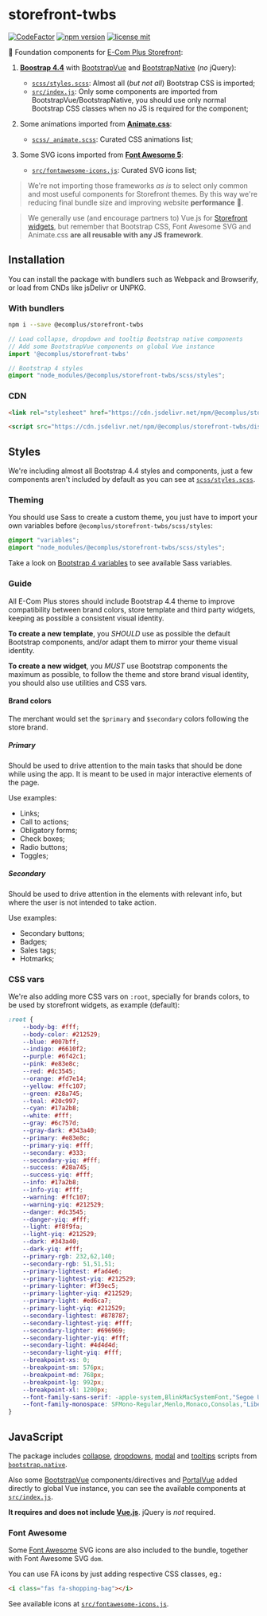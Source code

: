 # storefront-twbs

[![CodeFactor](https://www.codefactor.io/repository/github/ecomclub/storefront-twbs/badge)](https://www.codefactor.io/repository/github/ecomclub/storefront-twbs)
[![npm version](https://img.shields.io/npm/v/@ecomplus/storefront-twbs.svg)](https://www.npmjs.org/@ecomplus/storefront-twbs)
[![license mit](https://img.shields.io/badge/License-MIT-yellow.svg)](https://opensource.org/licenses/MIT)

:nail_care: Foundation components for
[E-Com Plus Storefront](https://github.com/ecomclub/storefront):

1. **[Boostrap 4.4](https://getbootstrap.com/docs/4.4/getting-started/introduction/)**
with [BootstrapVue](https://bootstrap-vue.js.org/docs/components/) and
[BootstrapNative](https://github.com/thednp/bootstrap.native) (_no_ jQuery):
    - [`scss/styles.scss`](https://github.com/ecomclub/storefront-twbs/blob/master/scss/styles.scss):
    Almost all (_but not all_) Bootstrap CSS is imported;
    - [`src/index.js`](https://github.com/ecomclub/storefront-twbs/blob/master/src/index.js):
    Only some components are imported from BootstrapVue/BootstrapNative,
    you should use only normal Bootstrap CSS classes when no JS is
    required for the component;

2. Some animations imported from
**[Animate.css](https://daneden.github.io/animate.css/)**:
    - [`scss/_animate.scss`](https://github.com/ecomclub/storefront-twbs/blob/master/scss/_animate.scss):
    Curated CSS animations list;

3. Some SVG icons imported from
**[Font Awesome 5](https://fontawesome.com/)**:
    - [`src/fontawesome-icons.js`](https://github.com/ecomclub/storefront-twbs/blob/master/src/fontawesome-icons.js):
    Curated SVG icons list;

> We're not importing those frameworks _as is_ to select only common and
most useful components for Storefront themes. By this way we're reducing
final bundle size and improving website **performance** :rocket:.

> We generally use (and encourage partners to) Vue.js for
[Storefront widgets](https://github.com/ecomclub?utf8=%E2%9C%93&q=widget&type=&language=),
but remember that Bootstrap CSS, Font Awesome SVG and Animate.css
**are all reusable with any JS framework**.

## Installation

You can install the package with bundlers such as Webpack and Browserify,
or load from CNDs like jsDelivr or UNPKG.

### With bundlers

```bash
npm i --save @ecomplus/storefront-twbs
```

```js
// Load collapse, dropdown and tooltip Bootstrap native components
// Add some BootstrapVue components on global Vue instance
import '@ecomplus/storefront-twbs'
```

```scss
// Bootstrap 4 styles
@import "node_modules/@ecomplus/storefront-twbs/scss/styles";
```

### CDN

```html
<link rel="stylesheet" href="https://cdn.jsdelivr.net/npm/@ecomplus/storefront-twbs/dist/storefront-twbs.min.css">
```

```html
<script src="https://cdn.jsdelivr.net/npm/@ecomplus/storefront-twbs/dist/storefront-twbs.min.js"></script>
```

## Styles

We're including almost all Bootstrap 4.4 styles and components,
just a few components aren't included by default as you can see at
[`scss/styles.scss`](https://github.com/ecomclub/storefront-twbs/blob/master/scss/styles.scss).

### Theming

You should use Sass to create a custom theme,
you just have to import your own variables before
`@ecomplus/storefront-twbs/scss/styles`:

```scss
@import "variables";
@import "node_modules/@ecomplus/storefront-twbs/scss/styles";
```

Take a look on
[Bootstrap 4 variables](https://github.com/twbs/bootstrap/blob/master/scss/_variables.scss)
to see available Sass variables.

### Guide

All E-Com Plus stores should include
Bootstrap 4.4 theme to improve compatibility between brand colors,
store template and third party widgets,
keeping as possible a consistent visual identity.

**To create a new template**, you _SHOULD_ use as possible the
default Bootstrap components, and/or adapt them to mirror your theme visual identity.

**To create a new widget**, you _MUST_ use Bootstrap components the maximum as possible,
to follow the theme and store brand visual identity,
you should also use utilities and CSS vars.

#### Brand colors

The merchant would set the `$primary` and `$secondary` colors following the store brand.

##### Primary

Should be used to drive attention to the main tasks
that should be done while using the app.
It is meant to be used in major interactive elements of the page.

Use examples:

- Links;
- Call to actions;
- Obligatory forms;
- Check boxes;
- Radio buttons;
- Toggles;

##### Secondary

Should be used to drive attention in the elements with relevant info,
but where the user is not intended to take action.

Use examples:

- Secondary buttons;
- Badges;
- Sales tags;
- Hotmarks;


### CSS vars

We're also adding more CSS vars on `:root`, specially for brands colors,
to be used by storefront widgets, as example (default):

```css
:root {
    --body-bg: #fff;
    --body-color: #212529;
    --blue: #007bff;
    --indigo: #6610f2;
    --purple: #6f42c1;
    --pink: #e83e8c;
    --red: #dc3545;
    --orange: #fd7e14;
    --yellow: #ffc107;
    --green: #28a745;
    --teal: #20c997;
    --cyan: #17a2b8;
    --white: #fff;
    --gray: #6c757d;
    --gray-dark: #343a40;
    --primary: #e83e8c;
    --primary-yiq: #fff;
    --secondary: #333;
    --secondary-yiq: #fff;
    --success: #28a745;
    --success-yiq: #fff;
    --info: #17a2b8;
    --info-yiq: #fff;
    --warning: #ffc107;
    --warning-yiq: #212529;
    --danger: #dc3545;
    --danger-yiq: #fff;
    --light: #f8f9fa;
    --light-yiq: #212529;
    --dark: #343a40;
    --dark-yiq: #fff;
    --primary-rgb: 232,62,140;
    --secondary-rgb: 51,51,51;
    --primary-lightest: #fad4e6;
    --primary-lightest-yiq: #212529;
    --primary-lighter: #f39ec5;
    --primary-lighter-yiq: #212529;
    --primary-light: #ed6ca7;
    --primary-light-yiq: #212529;
    --secondary-lightest: #878787;
    --secondary-lightest-yiq: #fff;
    --secondary-lighter: #696969;
    --secondary-lighter-yiq: #fff;
    --secondary-light: #4d4d4d;
    --secondary-light-yiq: #fff;
    --breakpoint-xs: 0;
    --breakpoint-sm: 576px;
    --breakpoint-md: 768px;
    --breakpoint-lg: 992px;
    --breakpoint-xl: 1200px;
    --font-family-sans-serif: -apple-system,BlinkMacSystemFont,"Segoe UI",Roboto,"Helvetica Neue",Arial,"Noto Sans",sans-serif,"Apple Color Emoji","Segoe UI Emoji","Segoe UI Symbol","Noto Color Emoji";
    --font-family-monospace: SFMono-Regular,Menlo,Monaco,Consolas,"Liberation Mono","Courier New",monospace;
}
```

## JavaScript

The package includes
[collapse](https://getbootstrap.com/docs/4.4/components/collapse/),
[dropdowns](https://getbootstrap.com/docs/4.4/components/dropdowns/),
[modal](https://getbootstrap.com/docs/4.4/components/modal/) and
[tooltips](https://getbootstrap.com/docs/4.4/components/tooltips/)
scripts from [`bootstrap.native`](https://github.com/thednp/bootstrap.native).

Also some
[BootstrapVue](https://bootstrap-vue.js.org/docs/components/)
components/directives and
[PortalVue](https://portal-vue.linusb.org/)
added directly to global Vue instance,
you can see the available components at
[`src/index.js`](https://github.com/ecomclub/storefront-twbs/blob/master/src/index.js).

**It requires and does not include [Vue.js](https://vuejs.org/)**.
jQuery is _not_ required.


### Font Awesome

Some [Font Awesome](https://fontawesome.com/) SVG icons
are also included to the bundle, together with Font Awesome SVG `dom`.

You can use FA icons by just adding respective CSS classes, eg.:

```html
<i class="fas fa-shopping-bag"></i>
```

See available icons at
[`src/fontawesome-icons.js`](https://github.com/ecomclub/storefront-twbs/blob/master/src/fontawesome-icons.js).
